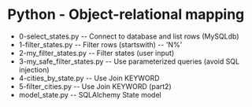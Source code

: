 #  Python - Object-relational mapping
- 0-select_states.py -- Connect to database and list rows (MySQLdb)
- 1-filter_states.py -- Filter rows (startswith) -- 'N%'
- 2-my_filter_states.py -- Filter states (user input)
- 3-my_safe_filter_states.py -- Use parameterized queries (avoid SQL injection)
- 4-cities_by_state.py -- Use Join KEYWORD
- 5-filter_cities.py -- Use Join KEYWORD (part2)
- model_state.py -- SQLAlchemy State model

